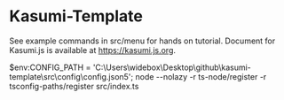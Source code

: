 # Kasumi-Template

See example commands in src/menu for hands on tutorial. Document for Kasumi.js is available at https://kasumi.js.org.

$env:CONFIG_PATH = 'C:\Users\widebox\Desktop\github\kasumi-template\src\config\config.json5';
node --nolazy -r ts-node/register -r tsconfig-paths/register src/index.ts
